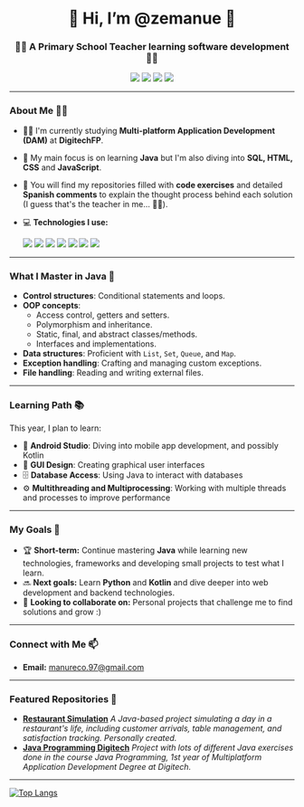 <h1 align="center">👋 Hi, I’m @zemanue 👋</h1>

<h3 align="center">👨‍🏫 A Primary School Teacher learning software development 👨‍🏫</h3>

<p align="center">
  <img src="https://img.shields.io/badge/Java-ED8B00?style=for-the-badge&logo=java&logoColor=white"/>
  <img src="https://img.shields.io/badge/SQL-003B57?style=for-the-badge&logo=postgresql&logoColor=white"/>
  <img src="https://img.shields.io/badge/HTML5-E34F26?style=for-the-badge&logo=html5&logoColor=white"/>
  <img src="https://img.shields.io/badge/CSS3-1572B6?style=for-the-badge&logo=css3&logoColor=white"/>
</p>

---

### About Me 👨‍💻

- 🧑‍🎓 I'm currently studying **Multi-platform Application Development (DAM)** at **DigitechFP**.
- 🌱 My main focus is on learning **Java** but I'm also diving into **SQL, HTML, CSS** and **JavaScript**.
- 🔨 You will find my repositories filled with **code exercises** and detailed **Spanish comments** to explain the thought process behind each solution (I guess that's the teacher in me... 🤷‍♂️).
- 💻 **Technologies I use:**
  
  <img src="https://img.shields.io/badge/VSCode-007ACC?style=flat&logo=visual-studio-code&logoColor=white" /> 
  <img src="https://img.shields.io/badge/Eclipse-2C2255?style=flat&logo=eclipse&logoColor=white" />
  <img src="https://img.shields.io/badge/NetBeans-1B6AC6?style=flat&logo=apache-netbeans-ide&logoColor=white" />
  <img src="https://img.shields.io/badge/Android_Studio-3DDC84?style=flat&logo=android-studio&logoColor=white" />
  <img src="https://img.shields.io/badge/MariaDB-003545?style=flat&logo=mariadb&logoColor=white" />
  <img src="https://img.shields.io/badge/Git-F05032?style=flat&logo=git&logoColor=white" />
  <img src="https://img.shields.io/badge/GitHub-181717?style=flat&logo=github&logoColor=white" />

---

### What I Master in Java 🚀

- **Control structures**: Conditional statements and loops.
- **OOP concepts**:  
  - Access control, getters and setters.
  - Polymorphism and inheritance.
  - Static, final, and abstract classes/methods.
  - Interfaces and implementations.
- **Data structures**: Proficient with `List`, `Set`, `Queue`, and `Map`.
- **Exception handling**: Crafting and managing custom exceptions.
- **File handling**: Reading and writing external files.

---

### Learning Path 📚

This year, I plan to learn:
- 📱 **Android Studio**: Diving into mobile app development, and possibly Kotlin
- 🎨 **GUI Design**: Creating graphical user interfaces
- 🗄️ **Database Access**: Using Java to interact with databases
- ⚙️ **Multithreading and Multiprocessing**: Working with multiple threads and processes to improve performance

---

### My Goals 🔭

- 🏆 **Short-term:** Continue mastering **Java** while learning new technologies, frameworks and developing small projects to test what I learn.
- 🔜 **Next goals:** Learn **Python** and **Kotlin** and dive deeper into web development and backend technologies.
- 💞️ **Looking to collaborate on:** Personal projects that challenge me to find solutions and grow :)

---

### Connect with Me 📫

- **Email:** [manureco.97@gmail.com](mailto:manureco.97@gmail.com)

---

### Featured Repositories 📂

- [**Restaurant Simulation**](https://github.com/zemanue/Restaurante)
 *A Java-based project simulating a day in a restaurant's life, including customer arrivals, table management, and satisfaction tracking. Personally created.*
- [**Java Programming Digitech**](https://github.com/zemanue/Programacion-Java-DIGITECH)
 *Project with lots of different Java exercises done in the course Java Programming, 1st year of Multiplatform Application Development Degree at Digitech.*

---

[![Top Langs](https://github-readme-stats.vercel.app/api/top-langs/?username=zemanue&layout=compact)](https://github.com/anuraghazra/github-readme-stats)

<!---
zemanue/zemanue is a ✨ special ✨ repository because its `README.md` (this file) appears on your GitHub profile.
You can click the Preview link to take a look at your changes.
--->
